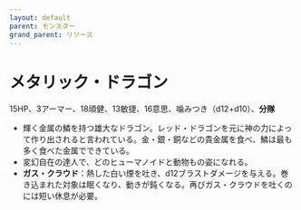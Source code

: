 ```yaml
---
layout: default
parent: モンスター
grand_parent: リソース
---
```


# メタリック・ドラゴン

15HP、3アーマー、18頑健、13敏捷、16意思、噛みつき（d12+d10）、**分隊**

- 輝く金属の鱗を持つ雄大なドラゴン。レッド・ドラゴンを元に神の力によって作り出されると言われている。金・銀・銅などの貴金属を食べ、鱗は最も多く食べた金属でできている。
- 変幻自在の達人で、どのヒューマノイドと動物もの姿になれる。
- **ガス・クラウド**：熱した白い煙を吐き、d12ブラストダメージを与える。巻き込まれた対象は眠くなり、動きが鈍くなる。再びガス・クラウドを吐くのには短い休息が必要。
